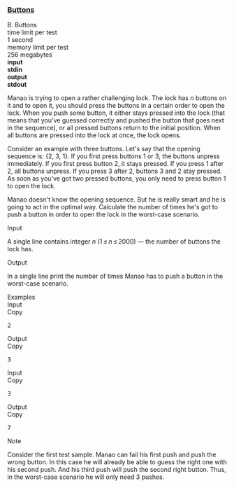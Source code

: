 <h3><a href="https://codeforces.com/contest/268/problem/B" target="_blank" rel="noopener noreferrer">Buttons</a></h3>

<div class="header"><div class="title">B. Buttons</div><div class="time-limit"><div class="property-title">time limit per test</div>1 second</div><div class="memory-limit"><div class="property-title">memory limit per test</div>256 megabytes</div><div class="input-file input-standard" style="font-weight: bold"><div class="property-title">input</div>stdin</div><div class="output-file output-standard" style="font-weight: bold"><div class="property-title">output</div>stdout</div></div><div><p>Manao is trying to open a rather challenging lock. The lock has <span class="tex-span"><i>n</i></span> buttons on it and to open it, you should press the buttons in a certain order to open the lock. When you push some button, it either stays pressed into the lock (that means that you've guessed correctly and pushed the button that goes next in the sequence), or all pressed buttons return to the initial position. When all buttons are pressed into the lock at once, the lock opens.</p><p>Consider an example with three buttons. Let's say that the opening sequence is: {2, 3, 1}. If you first press buttons 1 or 3, the buttons unpress immediately. If you first press button 2, it stays pressed. If you press 1 after 2, all buttons unpress. If you press 3 after 2, buttons 3 and 2 stay pressed. As soon as you've got two pressed buttons, you only need to press button 1 to open the lock.</p><p>Manao doesn't know the opening sequence. But he is really smart and he is going to act in the optimal way. Calculate the number of times he's got to push a button in order to open the lock in the worst-case scenario.</p></div><div class="input-specification"><div class="section-title">Input</div><p>A single line contains integer <span class="tex-span"><i>n</i></span> (<span class="tex-span">1 ≤ <i>n</i> ≤ 2000</span>) — the number of buttons the lock has.</p></div><div class="output-specification"><div class="section-title">Output</div><p>In a single line print the number of times Manao has to push a button in the worst-case scenario.</p></div><div class="sample-tests"><div class="section-title">Examples</div><div class="sample-test"><div class="input"><div class="title">Input<div title="Copy" data-clipboard-target="#id0003287334365046335" id="id004259982865675449" class="input-output-copier">Copy</div></div><pre id="id0003287334365046335">2<br></pre></div><div class="output"><div class="title">Output<div title="Copy" data-clipboard-target="#id009857147453360962" id="id006518180628849033" class="input-output-copier">Copy</div></div><pre id="id009857147453360962">3<br></pre></div><div class="input"><div class="title">Input<div title="Copy" data-clipboard-target="#id0001727323182860052" id="id0028765701273046573" class="input-output-copier">Copy</div></div><pre id="id0001727323182860052">3<br></pre></div><div class="output"><div class="title">Output<div title="Copy" data-clipboard-target="#id001057935165491215" id="id007446719315272786" class="input-output-copier">Copy</div></div><pre id="id001057935165491215">7<br></pre></div></div></div><div class="note"><div class="section-title">Note</div><p>Consider the first test sample. Manao can fail his first push and push the wrong button. In this case he will already be able to guess the right one with his second push. And his third push will push the second right button. Thus, in the worst-case scenario he will only need 3 pushes.</p></div>